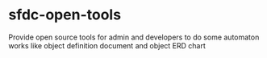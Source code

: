 # sfdc-open-tools
Provide open source tools for admin and developers to do some automaton works like object definition document and object ERD chart

